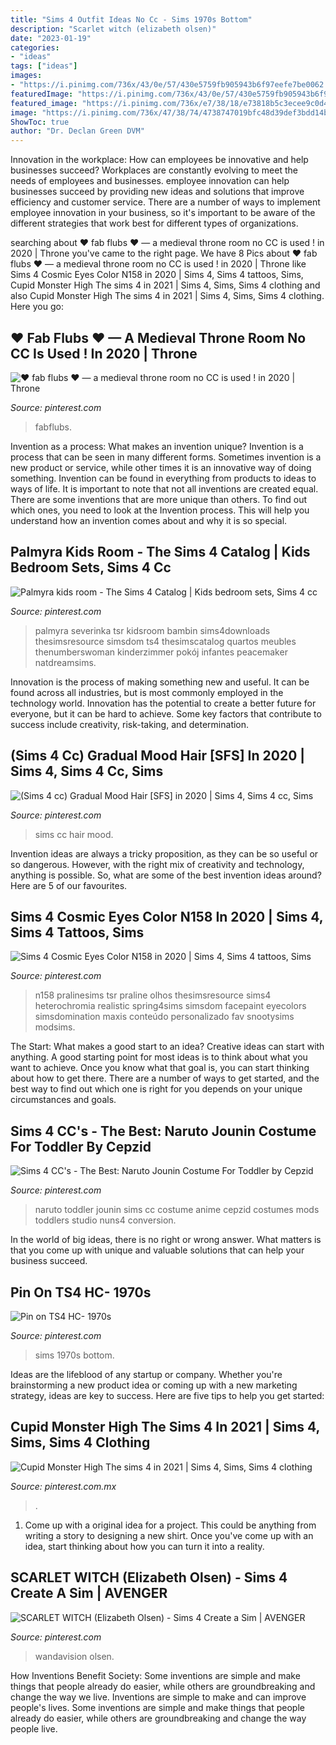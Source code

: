 ```yaml
---
title: "Sims 4 Outfit Ideas No Cc - Sims 1970s Bottom"
description: "Scarlet witch (elizabeth olsen)"
date: "2023-01-19"
categories:
- "ideas"
tags: ["ideas"]
images:
- "https://i.pinimg.com/736x/43/0e/57/430e5759fb905943b6f97eefe7be0062.jpg"
featuredImage: "https://i.pinimg.com/736x/43/0e/57/430e5759fb905943b6f97eefe7be0062.jpg"
featured_image: "https://i.pinimg.com/736x/e7/38/18/e73818b5c3ecee9c0d4b294307b29ad8.jpg"
image: "https://i.pinimg.com/736x/47/38/74/4738747019bfc48d39def3bdd14bb142.jpg"
ShowToc: true
author: "Dr. Declan Green DVM"
---
```



Innovation in the workplace: How can employees be innovative and help businesses succeed?
Workplaces are constantly evolving to meet the needs of employees and businesses. employee innovation can help businesses succeed by providing new ideas and solutions that improve efficiency and customer service. There are a number of ways to implement employee innovation in your business, so it's important to be aware of the different strategies that work best for different types of organizations.

	

		
searching about ♥ fab flubs ♥ — a medieval throne room no CC is used ! in 2020 | Throne you've came to the right page. We have 8 Pics about ♥ fab flubs ♥ — a medieval throne room no CC is used ! in 2020 | Throne like Sims 4 Cosmic Eyes Color N158 in 2020 | Sims 4, Sims 4 tattoos, Sims, Cupid Monster High The sims 4 in 2021 | Sims 4, Sims, Sims 4 clothing and also Cupid Monster High The sims 4 in 2021 | Sims 4, Sims, Sims 4 clothing. Here you go:
		
    
## ♥ Fab Flubs ♥ — A Medieval Throne Room No CC Is Used ! In 2020 | Throne

<img loading=lazy src="https://i.pinimg.com/736x/e7/38/18/e73818b5c3ecee9c0d4b294307b29ad8.jpg" onerror="this.onerror=null;this.src='https://tse1.mm.bing.net/th?id=OIP._IhH1nh0LMZ6RA-B7LoeWAHaD7&amp;pid=15.1';" alt="♥ fab flubs ♥ — a medieval throne room no CC is used ! in 2020 | Throne">

_Source: pinterest.com_

>fabflubs. 

	

Invention as a process: What makes an invention unique?
Invention is a process that can be seen in many different forms. Sometimes invention is a new product or service, while other times it is an innovative way of doing something. Invention can be found in everything from products to ideas to ways of life.
It is important to note that not all inventions are created equal. There are some inventions that are more unique than others. To find out which ones, you need to look at the Invention process. This will help you understand how an invention comes about and why it is so special.

    
## Palmyra Kids Room - The Sims 4 Catalog | Kids Bedroom Sets, Sims 4 Cc

<img loading=lazy src="https://i.pinimg.com/originals/1a/37/d7/1a37d7089cca8710a11da19215764354.jpg" onerror="this.onerror=null;this.src='https://tse3.mm.bing.net/th?id=OIP.Pn17JrsAHYA5uetU3x0JtwHaFj&amp;pid=15.1';" alt="Palmyra kids room - The Sims 4 Catalog | Kids bedroom sets, Sims 4 cc">

_Source: pinterest.com_

>palmyra severinka tsr kidsroom bambin sims4downloads thesimsresource simsdom ts4 thesimscatalog quartos meubles thenumberswoman kinderzimmer pokój infantes peacemaker natdreamsims. 

	

Innovation is the process of making something new and useful. It can be found across all industries, but is most commonly employed in the technology world. Innovation has the potential to create a better future for everyone, but it can be hard to achieve. Some key factors that contribute to success include creativity, risk-taking, and determination.

    
## (Sims 4 Cc) Gradual Mood Hair [SFS] In 2020 | Sims 4, Sims 4 Cc, Sims

<img loading=lazy src="https://i.pinimg.com/736x/47/38/74/4738747019bfc48d39def3bdd14bb142.jpg" onerror="this.onerror=null;this.src='https://tse1.mm.bing.net/th?id=OIP.HZE6jqNRXn5yFlPdFx8soQHaHC&amp;pid=15.1';" alt="(Sims 4 cc) Gradual Mood Hair [SFS] in 2020 | Sims 4, Sims 4 cc, Sims">

_Source: pinterest.com_

>sims cc hair mood. 

	

Invention ideas are always a tricky proposition, as they can be so useful or so dangerous. However, with the right mix of creativity and technology, anything is possible. So, what are some of the best invention ideas around? Here are 5 of our favourites.

    
## Sims 4 Cosmic Eyes Color N158 In 2020 | Sims 4, Sims 4 Tattoos, Sims

<img loading=lazy src="https://i.pinimg.com/736x/70/1e/aa/701eaa0054476c5dc406c8ff5e5d653a.jpg" onerror="this.onerror=null;this.src='https://tse3.mm.bing.net/th?id=OIP.PHlAuOGdlDiYaftJ5cpP4AHaFj&amp;pid=15.1';" alt="Sims 4 Cosmic Eyes Color N158 in 2020 | Sims 4, Sims 4 tattoos, Sims">

_Source: pinterest.com_

>n158 pralinesims tsr praline olhos thesimsresource sims4 heterochromia realistic spring4sims simsdom facepaint eyecolors simsdomination maxis conteúdo personalizado fav snootysims modsims. 

	

The Start: What makes a good start to an idea?
Creative ideas can start with anything. A good starting point for most ideas is to think about what you want to achieve. Once you know what that goal is, you can start thinking about how to get there. There are a number of ways to get started, and the best way to find out which one is right for you depends on your unique circumstances and goals.

    
## Sims 4 CC&#039;s - The Best: Naruto Jounin Costume For Toddler By Cepzid

<img loading=lazy src="https://i.pinimg.com/736x/e4/68/7f/e4687f7bbdde56070e9df2ef92b292a6--costumes-for-toddlers-naruto.jpg" onerror="this.onerror=null;this.src='https://tse2.mm.bing.net/th?id=OIP.4NGvMA_8lZ3OnwgNT69gzgHaEK&amp;pid=15.1';" alt="Sims 4 CC&#039;s - The Best: Naruto Jounin Costume For Toddler by Cepzid">

_Source: pinterest.com_

>naruto toddler jounin sims cc costume anime cepzid costumes mods toddlers studio nuns4 conversion. 

	

In the world of big ideas, there is no right or wrong answer. What matters is that you come up with unique and valuable solutions that can help your business succeed.

    
## Pin On TS4 HC- 1970s

<img loading=lazy src="https://i.pinimg.com/736x/42/52/c0/4252c08750365279c5f608728b558cc3.jpg" onerror="this.onerror=null;this.src='https://tse2.mm.bing.net/th?id=OIP.71AyWenroODUxDo1d92joQHaGe&amp;pid=15.1';" alt="Pin on TS4 HC- 1970s">

_Source: pinterest.com_

>sims 1970s bottom. 

	

Ideas are the lifeblood of any startup or company. Whether you're brainstorming a new product idea or coming up with a new marketing strategy, ideas are key to success. Here are five tips to help you get started: 

    
## Cupid Monster High The Sims 4 In 2021 | Sims 4, Sims, Sims 4 Clothing

<img loading=lazy src="https://i.pinimg.com/736x/43/0e/57/430e5759fb905943b6f97eefe7be0062.jpg" onerror="this.onerror=null;this.src='https://tse3.mm.bing.net/th?id=OIP.-IfD6J90pvB64ZrMbGVnrgHaI8&amp;pid=15.1';" alt="Cupid Monster High The sims 4 in 2021 | Sims 4, Sims, Sims 4 clothing">

_Source: pinterest.com.mx_

>. 

	

1. Come up with a original idea for a project. This could be anything from writing a story to designing a new shirt. Once you've come up with an idea, start thinking about how you can turn it into a reality. 

    
## SCARLET WITCH (Elizabeth Olsen) - Sims 4 Create A Sim | AVENGER

<img loading=lazy src="https://i.pinimg.com/736x/a1/73/b6/a173b65983d5307f1946965b95a66e9b.jpg" onerror="this.onerror=null;this.src='https://tse3.mm.bing.net/th?id=OIP.cug0zyqGjbU7GRgPhFKVNwHaEK&amp;pid=15.1';" alt="SCARLET WITCH (Elizabeth Olsen) - Sims 4 Create a Sim | AVENGER">

_Source: pinterest.com_

>wandavision olsen. 

	

How Inventions Benefit Society: Some inventions are simple and make things that people already do easier, while others are groundbreaking and change the way we live.
Inventions are simple to make and can improve people's lives. Some inventions are simple and make things that people already do easier, while others are groundbreaking and change the way people live.

